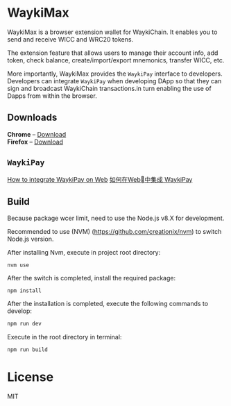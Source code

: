 # WaykiMax

WaykiMax is a browser extension wallet for WaykiChain. It enables you to send and receive WICC and WRC20 tokens. 

The extension feature that allows users to manage their account info, add token, check balance, create/import/export mnemonics, transfer WICC, etc.

More importantly, WaykiMax provides the `WaykiPay` interface to developers. Developers can integrate `WaykiPay` when developing DApp so that they can sign and broadcast WaykiChain transactions.in turn enabling the use of Dapps from within the browser.

## Downloads

**Chrome** – [Download](https://chrome.google.com/webstore/detail/waykimax/odaegfdpkolgbdaeibcebmibmibchbce)   
**Firefox** – [Download](https://addons.mozilla.org/en-US/firefox/addon/waykichain/)

## `WaykiPay`
[How to integrate WaykiPay on Web](https://www.wiccdev.org/book/en/DeveloperHelper/webextension.html#waykipay)
[如何在Web中集成 WaykiPay](https://www.wiccdev.org/book/zh-hans/DeveloperHelper/webextension.html#waykipay)

## Build

Because package wcer limit, need to use the Node.js v8.X for development.

Recommended to use (NVM) (https://github.com/creationix/nvm) to switch Node.js version.

After installing Nvm, execute in project root directory:

```
nvm use
```

After the switch is completed, install the required package:
```
npm install
```

After the installation is completed, execute the following commands to develop:

```bash
npm run dev
```

Execute in the root directory in terminal:

```
npm run build
```

# License
MIT
